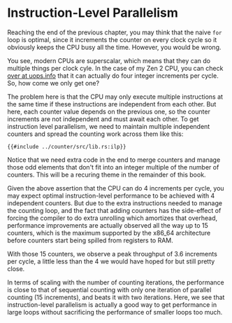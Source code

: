 # Instruction-Level Parallelism

Reaching the end of the previous chapter, you may think that the naive `for`
loop is optimal, since it increments the counter on every clock cycle so it
obviously keeps the CPU busy all the time. However, you would be wrong.

You see, modern CPUs are superscalar, which means that they can do multiple
things per clock cyle. In the case of my Zen 2 CPU, you can check
[over at uops.info](https://uops.info/html-instr/INC_R64.html) that it can
actually do four integer increments per cycle. So, how come we only get one?

The problem here is that the CPU may only execute multiple instructions at the
same time if these instructions are independent from each other. But here, each
counter value depends on the previous one, so the counter increments are not
independent and must await each other. To get instruction level parallelism, we
need to maintain multiple independent counters and spread the counting work
across them like this:

```rust,no_run
{{#include ../counter/src/lib.rs:ilp}}
```

Notice that we need extra code in the end to merge counters and manage those
odd elements that don't fit into an integer multiple of the number of counters.
This will be a recuring theme in the remainder of this book.

Given the above assertion that the CPU can do 4 increments per cycle, you may
expect optimal instruction-level performance to be achieved with 4 independent
counters. But due to the extra instructions needed to manage the counting
loop, and the fact that adding counters has the side-effect of forcing the
compiler to do extra unrolling which amortizes that overhead, performance
improvements are actually observed all the way up to 15 counters, which is the
maximum supported by the x86_64 architecture before counters start being spilled
from registers to RAM.

With those 15 counters, we observe a peak throughput of 3.6 increments per
cycle, a little less than the 4 we would have hoped for but still pretty close.

In terms of scaling with the number of counting iterations, the performance is
close to that of sequential counting with only one iteration of parallel
counting (15 increments), and beats it with two iterations. Here, we see that
instruction-level parallelism is actually a good way to get performance in
large loops without sacrificing the performance of smaller loops too much.
